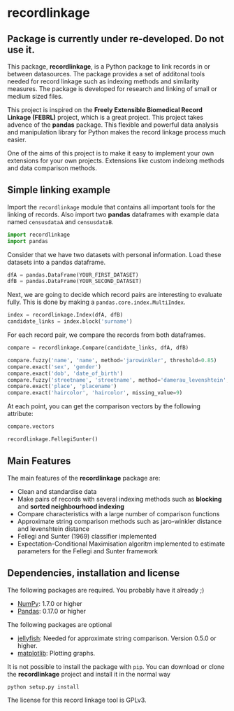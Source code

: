 # recordlinkage

## Package is currently under re-developed. Do not use it. 

This package, **recordlinkage**, is a Python package to link records in or between datasources. The package provides a set of additonal tools needed for record linkage such as indexing methods and similarity measures. The package is developed for research and linking of small or medium sized files. 

This project is inspired on the **Freely Extensible Biomedical Record Linkage (FEBRL)** project, which is a great project. This project takes advence of the **pandas** package. This flexible and powerful data analysis and manipulation library for Python makes the record linkage process much easier. 

One of the aims of this project is to make it easy to implement your own extensions for your own projects. Extensions like custom indeixng methods and data comparison methods. 

## Simple linking example
Import the ``recordlinkage`` module that contains all important tools for the linking of records. Also import two **pandas** dataframes with example data named ``censusdataA`` and ``censusdataB``. 

```python
import recordlinkage
import pandas
```
Consider that we have two datasets with personal information. Load these datasets into a pandas dataframe.
```python 
dfA = pandas.DataFrame(YOUR_FIRST_DATASET)
dfB = pandas.DataFrame(YOUR_SECOND_DATASET)
```

Next, we are going to decide which record pairs are interesting to evaluate fully. This is done by making a ``pandas.core.index.MultiIndex``.

```python
index = recordlinkage.Index(dfA, dfB)
candidate_links = index.block('surname')
```

For each record pair, we compare the records from both dataframes.
```python
compare = recordlinkage.Compare(candidate_links, dfA, dfB)

compare.fuzzy('name', 'name', method='jarowinkler', threshold=0.85)
compare.exact('sex', 'gender')
compare.exact('dob', 'date_of_birth')
compare.fuzzy('streetname', 'streetname', method='damerau_levenshtein', threshold=0.7)
compare.exact('place', 'placename')
compare.exact('haircolor', 'haircolor', missing_value=9)
```

At each point, you can get the comparison vectors by the following attribute:
```python
compare.vectors
```

```python
recordlinkage.FellegiSunter()
```



## Main Features
The main features of the **recordlinkage** package are:

  - Clean and standardise data
  - Make pairs of records with several indexing methods such as **blocking** and **sorted neighbourhood indexing**
  - Compare characteristics with a large number of comparison functions
  - Approximate string comparison methods such as jaro-winkler distance and levenshtein distance 
  - Fellegi and Sunter (1969) classifier implemented
  - Expectation-Conditional Maximisation algoritm implemented to estimate parameters for the Fellegi and Sunter framework

## Dependencies, installation and license
The following packages are required. You probably have it already ;)
- [NumPy](http://www.numpy.org): 1.7.0 or higher
- [Pandas](https://github.com/pydata/pandas): 0.17.0 or higher

The following packages are optional
- [jellyfish](https://github.com/jamesturk/jellyfish): Needed for approximate string comparison. Version 0.5.0 or higher.
- [matplotlib](http://matplotlib.sourceforge.net/): Plotting graphs.

It is not possible to install the package with ``pip``. You can download or clone the **recordlinkage** project and install it in the normal way

```sh
python setup.py install
```
The license for this record linkage tool is GPLv3.
